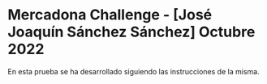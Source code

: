 # Mercadona Challenge - [José Joaquín Sánchez Sánchez] Octubre 2022

En esta prueba se ha desarrollado siguiendo las instrucciones de la misma.
